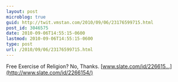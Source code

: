 ```yaml
---
layout: post
microblog: true
guid: http://twit.vmstan.com/2010/09/06/23176599715.html
post_id: 3046575
date: 2010-09-06T14:55:15-0600
lastmod: 2010-09-06T14:55:15-0600
type: post
url: /2010/09/06/23176599715.html
---
```

Free Exercise of Religion? No, Thanks. [www.slate.com/id/226615...](http://www.slate.com/id/2266154/)

